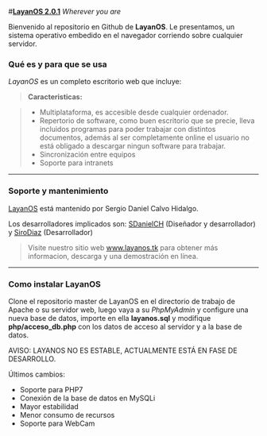 
#**[LayanOS 2.0.1](http://www.layanos.tk)**  *Wherever you are* 

Bienvenido al repositorio en Github de **LayanOS**. Le presentamos, un sistema operativo embedido en el navegador corriendo sobre cualquier servidor. 


### Qué es y para que se usa

*LayanOS* es un completo escritorio web que incluye:

> **Caracteristicas:**

> - Multiplataforma, es accesible desde cualquier ordenador.
> - Repertorio de software, como buen escritorio que se precie, lleva incluidos programas para poder trabajar con distintos documentos, además al ser completamente online el usuario no está obligado a descargar ningun software para trabajar.
> - Sincronización entre equipos
> - Soporte para intranets

----------

### Soporte y mantenimiento

[LayanOS](http://www.layanos.tk/) está mantenido por Sergio Daniel Calvo Hidalgo. 

Los desarrolladores implicados son: 
[SDanielCH](https://github.com/sdanielch) (Diseñador y desarrollador) y [SiroDiaz](https://github.com/SiroDiaz) (Desarrollador)
> Visite nuestro sitio web www.layanos.tk para obtener más informacion, descarga y una demostración en línea.

----------

### Como instalar **LayanOS**

Clone el repositorio master de LayanOS en el directorio de trabajo de Apache o su servidor web, luego vaya a su *PhpMyAdmin* y configure una nueva base de datos, importe en ella **layanos.sql** y modifique **php/acceso_db.php** con los datos de acceso al servidor y a la base de datos.

AVISO: LAYANOS NO ES ESTABLE, ACTUALMENTE ESTÁ EN FASE DE DESARROLLO.



Últimos cambios:
- Soporte para PHP7
- Conexión de la base de datos en MySQLi
- Mayor estabilidad
- Menor consumo de recursos
- Soporte para WebCam